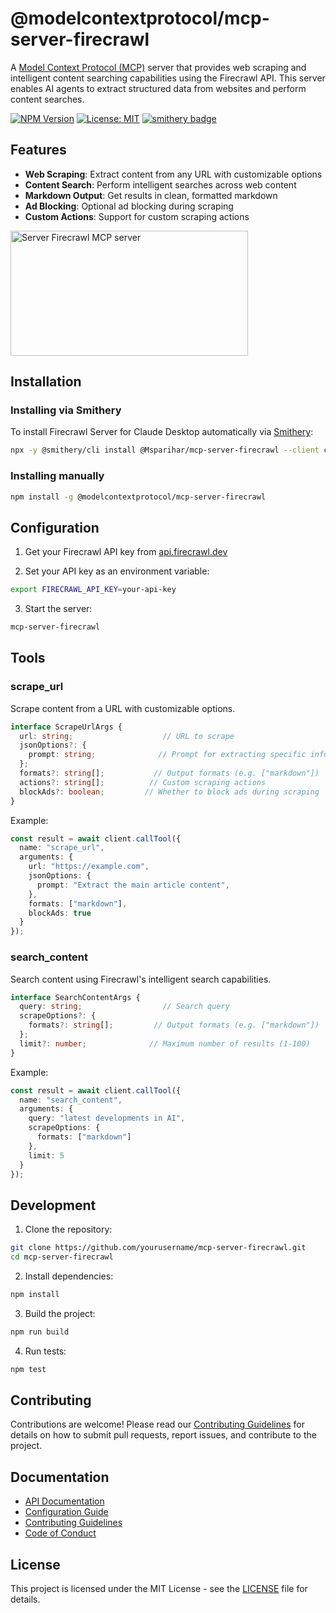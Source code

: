 # @modelcontextprotocol/mcp-server-firecrawl

A [Model Context Protocol (MCP)](https://github.com/modelcontextprotocol) server that provides web scraping and intelligent content searching capabilities using the Firecrawl API. This server enables AI agents to extract structured data from websites and perform content searches.

[![NPM Version](https://img.shields.io/npm/v/@modelcontextprotocol/mcp-server-firecrawl)](https://www.npmjs.com/package/@modelcontextprotocol/mcp-server-firecrawl)
[![License: MIT](https://img.shields.io/badge/License-MIT-yellow.svg)](https://opensource.org/licenses/MIT)
[![smithery badge](https://smithery.ai/badge/@Msparihar/mcp-server-firecrawl)](https://smithery.ai/server/@Msparihar/mcp-server-firecrawl)

## Features

- **Web Scraping**: Extract content from any URL with customizable options
- **Content Search**: Perform intelligent searches across web content
- **Markdown Output**: Get results in clean, formatted markdown
- **Ad Blocking**: Optional ad blocking during scraping
- **Custom Actions**: Support for custom scraping actions

<a href="https://glama.ai/mcp/servers/th4nzh22ea"><img width="380" height="200" src="https://glama.ai/mcp/servers/th4nzh22ea/badge" alt="Server Firecrawl MCP server" /></a>

## Installation

### Installing via Smithery

To install Firecrawl Server for Claude Desktop automatically via [Smithery](https://smithery.ai/server/@Msparihar/mcp-server-firecrawl):

```bash
npx -y @smithery/cli install @Msparihar/mcp-server-firecrawl --client claude
```

### Installing manually

```bash
npm install -g @modelcontextprotocol/mcp-server-firecrawl
```

## Configuration

1. Get your Firecrawl API key from [api.firecrawl.dev](https://api.firecrawl.dev)

2. Set your API key as an environment variable:
```bash
export FIRECRAWL_API_KEY=your-api-key
```

3. Start the server:
```bash
mcp-server-firecrawl
```

## Tools

### scrape_url

Scrape content from a URL with customizable options.

```typescript
interface ScrapeUrlArgs {
  url: string;                    // URL to scrape
  jsonOptions?: {
    prompt: string;              // Prompt for extracting specific information
  };
  formats?: string[];           // Output formats (e.g. ["markdown"])
  actions?: string[];          // Custom scraping actions
  blockAds?: boolean;         // Whether to block ads during scraping
}
```

Example:
```typescript
const result = await client.callTool({
  name: "scrape_url",
  arguments: {
    url: "https://example.com",
    jsonOptions: {
      prompt: "Extract the main article content",
    },
    formats: ["markdown"],
    blockAds: true
  }
});
```

### search_content

Search content using Firecrawl's intelligent search capabilities.

```typescript
interface SearchContentArgs {
  query: string;                  // Search query
  scrapeOptions?: {
    formats?: string[];         // Output formats (e.g. ["markdown"])
  };
  limit?: number;              // Maximum number of results (1-100)
}
```

Example:
```typescript
const result = await client.callTool({
  name: "search_content",
  arguments: {
    query: "latest developments in AI",
    scrapeOptions: {
      formats: ["markdown"]
    },
    limit: 5
  }
});
```

## Development

1. Clone the repository:
```bash
git clone https://github.com/yourusername/mcp-server-firecrawl.git
cd mcp-server-firecrawl
```

2. Install dependencies:
```bash
npm install
```

3. Build the project:
```bash
npm run build
```

4. Run tests:
```bash
npm test
```

## Contributing

Contributions are welcome! Please read our [Contributing Guidelines](CONTRIBUTING.md) for details on how to submit pull requests, report issues, and contribute to the project.

## Documentation

- [API Documentation](docs/api.md)
- [Configuration Guide](docs/configuration.md)
- [Contributing Guidelines](CONTRIBUTING.md)
- [Code of Conduct](CODE_OF_CONDUCT.md)

## License

This project is licensed under the MIT License - see the [LICENSE](LICENSE) file for details.

